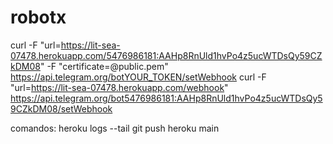 # robotx

curl -F "url=https://lit-sea-07478.herokuapp.com/5476986181:AAHp8RnUld1hvPo4z5ucWTDsQy59CZkDM08" -F "certificate=@public.pem" https://api.telegram.org/botYOUR_TOKEN/setWebhook
curl -F "url=https://lit-sea-07478.herokuapp.com/webhook" https://api.telegram.org/bot5476986181:AAHp8RnUld1hvPo4z5ucWTDsQy59CZkDM08/setWebhook

comandos:
heroku logs --tail
git push heroku main